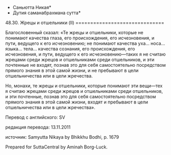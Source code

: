 * Саньютта Никая*
* Дутия саманабрахмана сутта*

48\.30\. Жрецы и отшельники \(II\)
\=\=\=\=\=\=\=\=\=\=\=\=\=\=\=\=\=\=\=\=\=\=\=\=\=\=\=\=\=\=

Благословенный сказал: «Те жрецы и отшельники, которые не понимают качества глаза, его происхождения, его исчезновения, и пути, ведущего к его исчезновению; не понимают качества уха… носа… языка… тела… качества сознания, его происхождения, его исчезновения, и пути, ведущего к его исчезновению—таких я не считаю жрецами среди жрецов и отшельниками среди отшельников, и эти почтенные не входят, познав это для себя самостоятельно посредством прямого знания в этой самой жизни, и не пребывают в цели отшельничества или в цели жречества\.

Но, монахи, те жрецы и отшельники, которые понимают эти вещи—тех я считаю жрецами среди жрецов и отшельниками среди отшельников, и эти почтенные, познав это для себя самостоятельно посредством прямого знания в этой самой жизни, входят и пребывают в цели отшельничества или в цели жречества»\.

Перевод с английского: SV

редакция перевода: 13\.11\.2011

источник: Samyutta Nikaya by Bhikkhu Bodhi, p\. 1679

Prepared for SuttaCentral by Aminah Borg\-Luck\.